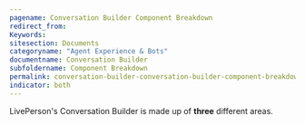 ```yaml
---
pagename: Conversation Builder Component Breakdown
redirect_from:
Keywords:
sitesection: Documents
categoryname: "Agent Experience & Bots"
documentname: Conversation Builder
subfoldername: Component Breakdown
permalink: conversation-builder-conversation-builder-component-breakdown.md
indicator: both
---
```


LivePerson's Conversation Builder is made up of **three** different areas. 
